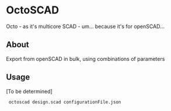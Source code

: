 # OctoSCAD

Octo - as it's multicore
SCAD - um... because it's for openSCAD...

## About

Export from openSCAD in bulk, using combinations of parameters

## Usage

[To be determined]
```bash
 octoscad design.scad configurationFile.json
```


